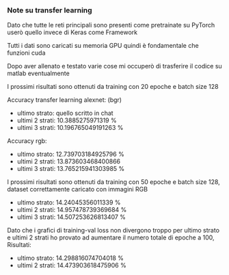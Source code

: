 ### Note su transfer learning

Dato che tutte le reti principali sono presenti come pretrainate su PyTorch userò quello invece di Keras come Framework

Tutti i dati sono caricati su memoria GPU quindi è fondamentale che funzioni cuda 

Dopo aver allenato e testato varie cose mi occuperò di trasferire il codice su matlab eventualmente

I prossimi risultati sono ottenuti da training con 20 epoche e batch size 128

Accuracy transfer learning alexnet: (bgr)
- ultimo strato: quello scritto in chat
- ultimi 2 strati:  10.3885275971319 %
- ultimi 3 strati: 10.196765049191263 %

Accuracy rgb:
- ultimo strato: 12.739703184925796 %
- ultimi 2 strati: 13.873603468400866
- ultimi 3 strati: 13.765215941303985 %


I prossimi risultati sono ottenuti da training con 50 epoche e batch size 128, dataset correttamente caricato con immagini RGB

- ultimo strato: 14.24045356011339 %
- ultimi 2 strati: 14.957478739369684 %
- ultimi 3 strati: 14.507253626813407 %

Dato che i grafici di training-val loss non divergono troppo per ultimo strato e ultimi 2 strati ho provato ad aumentare 
il numero totale di epoche a 100, Risultati:

- ultimo strato: 14.298816074704018 %
- ultimi 2 strati: 14.473903618475906 %

